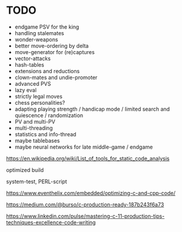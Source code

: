 TODO
====
* endgame PSV for the king
* handling stalemates
* wonder-weapons
* better move-ordering by delta
* move-generator for (re)captures
* vector-attacks
* hash-tables
* extensions and reductions
* clown-mates and undie-promoter
* advanced PVS
* lazy eval
* strictly legal moves
* chess personalities?
* adapting playing strength / handicap mode / limited search and quiescence / randomization
* PV and multi-PV
* multi-threading
* statistics and info-thread
* maybe tablebases
* maybe neural networks for late middle-game / endgame

https://en.wikipedia.org/wiki/List_of_tools_for_static_code_analysis

optimized build

system-test, PERL-script

https://www.eventhelix.com/embedded/optimizing-c-and-cpp-code/

https://medium.com/@burso/c-production-ready-187b243f6a73

https://www.linkedin.com/pulse/mastering-c-11-production-tips-techniques-excellence-code-writing

